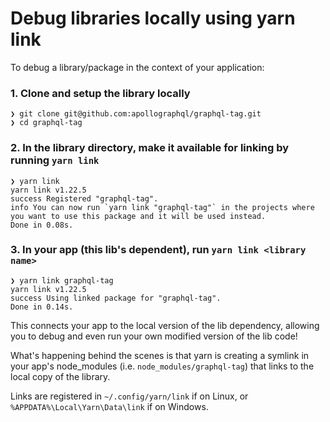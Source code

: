 # Debug libraries locally using yarn link

To debug a library/package in the context of your application:


### 1. Clone and setup the library locally

```unix
❯ git clone git@github.com:apollographql/graphql-tag.git
❯ cd graphql-tag
```

### 2. In the library directory, make it available for linking by running `yarn link`

```unix
❯ yarn link
yarn link v1.22.5
success Registered "graphql-tag".
info You can now run `yarn link "graphql-tag"` in the projects where you want to use this package and it will be used instead.
Done in 0.08s.
```

### 3. In your app (this lib's dependent), run `yarn link <library name>`

```unix
❯ yarn link graphql-tag
yarn link v1.22.5
success Using linked package for "graphql-tag".
Done in 0.14s.
```

This connects your app to the local version of the lib dependency, allowing you to debug and even run your own modified version of the lib code!

What's happening behind the scenes is that yarn is creating a symlink in your app's node_modules (i.e. `node_modules/graphql-tag`) that links to the local copy of the library.

Links are registered in `~/.config/yarn/link` if on Linux, or `%APPDATA%\Local\Yarn\Data\link` if on Windows.